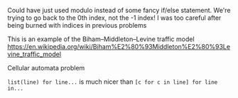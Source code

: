 Could have just used modulo instead of some fancy if/else statement. We're trying to go back to the 0th index, not the -1 index! I was too careful after being burned with indices in previous problems

This is an example of the
Biham–Middleton–Levine traffic model
https://en.wikipedia.org/wiki/Biham%E2%80%93Middleton%E2%80%93Levine_traffic_model

Cellular automata problem

`list(line) for line...` is much nicer than `[c for c in line] for line in...`